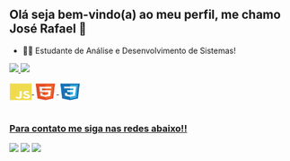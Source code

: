 ## Olá seja bem-vindo(a) ao meu perfil, me chamo José Rafael 💚

- 👨‍💻 Estudante de Análise e Desenvolvimento de Sistemas!

 <div>
   <a href="https://github.com/zrpires">
   <img height="180em" src="https://github-readme-stats.vercel.app/api?username=zrpires&show_icons=true&theme=tokyonight&include_all_commits=true"/>
   <img height="180em" src="https://github-readme-stats-git-masterrstaa-rickstaa.vercel.app/api?username=zrpires&&show_icons=true&theme=dark&include_all_commits=true"/>
</div>
    
<div style="display: inline_block"><br>
  <img align="center" alt="Js" height="30" width="40" src="https://raw.githubusercontent.com/devicons/devicon/master/icons/javascript/javascript-plain.svg">
  <img align="center" alt="HTML" height="30" width="40" src="https://raw.githubusercontent.com/devicons/devicon/master/icons/html5/html5-original.svg">
  <img align="center" alt="CSS" height="30" width="40" src="https://raw.githubusercontent.com/devicons/devicon/master/icons/css3/css3-original.svg">
</div>
 
<br>
 
### Para contato me siga nas redes abaixo!!
 
<div> 
  <a href="https://www.instagram.com/zrpires/" target="_blank"><img src="https://img.shields.io/badge/Instagram-E4405F?style=flat&logo=instagram&logoColor=white" target="_blank"></a>
 <a href="https://x.com/zrpires" target="_blank"><img src="https://img.shields.io/badge/Twitter-000000?style=flat&logo=x&logoColor=white" target="_blank"></a> 
  <a href="https://www.linkedin.com/in/zrpires/" target="_blank"><img src="https://img.shields.io/badge/LinkedIn-0A66C2?style=flat&logo=linkedin&logoColor=white" target="_blank"></a>
</div>
